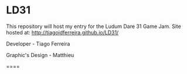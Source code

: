 # LD31 
This repository will host my entry for the Ludum Dare 31 Game Jam.
Site hosted at:
http://tiagojdferreira.github.io/LD31/

Developer - Tiago Ferreira

Graphic's Design - Matthieu

====
